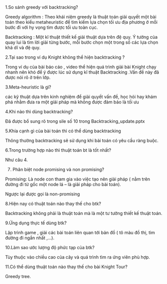 1.So sánh greedy với backtracking? 

Greedy algorithm : Theo khái niệm greedy là thuật toán giải quyết một bài toán theo kiểu metaheuristic để tìm kiếm lựa chọn tối ưu địa phương ở mỗi bước đi với hy vọng tìm được tối ưu toàn cục.

Backtracking :  Một kĩ thuật thiết kế giải thuật dựa trên đệ quy. Ý tưởng của quay lui là tìm lời giải từng bước, mỗi bước chọn một trong số các lựa chọn khả dĩ và đệ quy.

2.Tại sao trong ví dụ Knight không thể hiện backtracking ?

Trong ví dụ của bài báo cáo , video thể hiện quá trình giải bài Knight chạy nhanh nên khó để ý được lúc sử dụng kĩ thuật Backtracking .Vấn đề này đã được nói rõ ở trên lớp.

3.Meta-heuristic là gì?

các kỹ thuật dựa trên kinh nghiệm để giải quyết vấn đề, học hỏi hay khám phá nhằm đưa ra một giải pháp mà không được đảm bảo là tối ưu

4.Khi nào thì dùng backtracking?

Đã được bổ sung rõ trong sile số 10 trong Backtracking_update.pptx

5.Khía cạnh gì của bài toán thì có thể dùng backtracking 

Thông thường backtracking sẽ sử dụng khi bài toán có yêu cầu ràng buộc.

6.Trong trường hợp nào thì thuật toán bt là tốt nhất?

Như câu 4.

7. Phân biệt node promising và non promising?

Promising: Là node con tham gia vào việc tạo nên giải pháp ( nằm trên đường đi từ gốc một node lá – là giải pháp cho bài toán).

Ngược lại được gọi là non-promising

8.Hiện nay có thuật toán nào thay thế cho btk?

Backtracking không phải là thuật toán mà là một tư tưởng thiết kế thuật toán.

9.Ứng dụng thực tế dùng btk?

Lập trình game , giải các bài toán liên quan tới bản đồ ( tô màu đồ thị, tìm đường đi ngắn nhất ,...).

10.Làm sao ước lượng độ phức tạp của btk?

Tùy thuộc vào chiều cao của cây và quá trình tìm ra ứng viên phù hợp.

11.Có thể dùng thuật toán nào thay thế cho bài Knight Tour?

Greedy tree.

